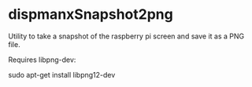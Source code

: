 dispmanxSnapshot2png
====================

Utility to take a snapshot of the raspberry pi screen and save it as a PNG file.

Requires libpng-dev:

sudo apt-get install libpng12-dev

